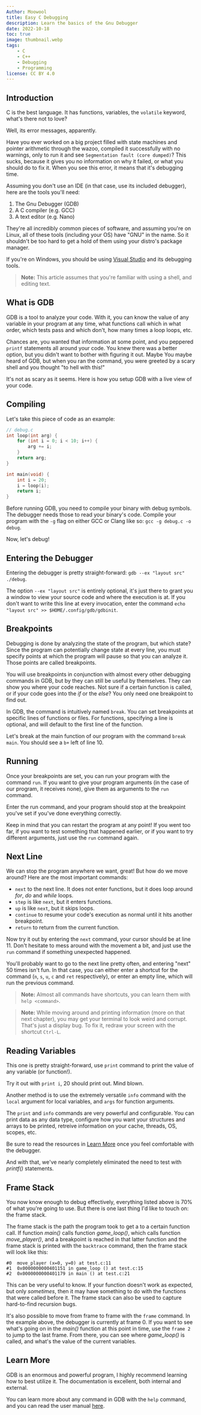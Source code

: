 ```yaml
---
Author: Moowool
title: Easy C Debugging
description: Learn the basics of the Gnu Debugger
date: 2022-10-18
toc: true
image: thumbnail.webp
tags:
    - C
    - C++
    - Debugging
    - Programming
license: CC BY 4.0
---
```


## Introduction

C is the best language. It has functions, variables, the `volatile`
keyword, what's there not to love?

Well, its error messages, apparently.

Have you ever worked on a big project filled with state machines and
pointer arithmetic through the wazoo, compiled it successfully with no
warnings, only to run it and see `Segmentation fault (core dumped)`?
This sucks, because it gives you no information on why it failed, or
what you should do to fix it. When you see this error, it means that
it's debugging time.

Assuming you don't use an IDE (in that case, use its included
debugger), here are the tools you'll need:

1) The Gnu Debugger (GDB)
2) A C compiler (e.g. GCC)
3) A text editor (e.g. Nano)

They're all incredibly common pieces of software, and assuming you're
on Linux, all of these tools (including your OS) have "GNU" in the
name. So it shouldn't be too hard to get a hold of them using your
distro's package manager.

If you're on Windows, you should be using [Visual
Studio](https://visualstudio.microsoft.com/) and its debugging tools.

> **Note:** This article assumes that you're familiar with using a
> shell, and editing text.

## What is GDB
GDB is a tool to analyze your code. With it, you can know the value of
any variable in your program at any time, what functions call which in
what order, which tests pass and which don't, how many times a loop
loops, etc.

Chances are, you wanted that information at some point, and you
peppered `printf` statements all around your code. You knew there was
a better option, but you didn't want to bother with figuring it
out. Maybe You maybe heard of GDB, but when you ran the command, you
were greeted by a scary shell and you thought "to hell with this!"

It's not as scary as it seems. Here is how you setup GDB with a live
view of your code.

## Compiling
Let's take this piece of code as an example:
```c
// debug.c
int loop(int arg) {
	for (int i = 0; i < 10; i++) {
		arg += i;
	}
	return arg;
}

int main(void) {
	int i = 20;
	i = loop(i);
	return i;
}
```

Before running GDB, you need to compile your binary with debug
symbols. The debugger needs those to read your binary's code. Compile
your program with the `-g` flag on either GCC or Clang like so: `gcc
-g debug.c -o debug`.

Now, let's debug!

## Entering the Debugger

Entering the debugger is pretty straight-forward: `gdb --ex "layout
src" ./debug`.

The option `--ex "layout src"` is entirely optional, it's just there
to grant you a window to view your source code and where the execution
is at. If you don't want to write this line at every invocation, enter
the command `echo "layout src" >> $HOME/.config/gdb/gdbinit`.

## Breakpoints

Debugging is done by analyzing the state of the program, but which
state? Since the program can potentially change state at every line,
you must specify points at which the program will pause so that you
can analyze it. Those points are called breakpoints.

You will use breakpoints in conjunction with almost every other
debugging commands in GDB, but by they can still be useful by
themselves. They can show you where your code reaches. Not sure if a
certain function is called, or if your code goes into the *if* or the
*else*? You only need one breakpoint to find out.

In GDB, the command is intuitively named `break`. You can set
breakpoints at specific lines of functions or files. For functions,
specifying a line is optional, and will default to the first line of
the function.

Let's break at the main function of our program with the command
`break main`. You should see a `b+` left of line 10.

## Running

Once your breakpoints are set, you can run your program with the
command `run`. If you want to give your program arguments (in the case
of our program, it receives none), give them as arguments to the `run`
command.

Enter the run command, and your program should stop at the breakpoint
you've set if you've done everything correctly.

Keep in mind that you can restart the program at any point! If you
went too far, if you want to test something that happened earlier, or
if you want to try different arguments, just use the `run` command
again.

## Next Line

We can stop the program anywhere we want, great! But how do we move
around? Here are the most important commands:

* `next` to the next line. It does not enter functions, but it
  does loop around *for*, *do* and *while* loops.
* `step` is like `next`, but it enters functions.
* `up` is like `next`, but it skips loops.
* `continue` to resume your code's execution as normal until it hits
  another breakpoint.
* `return` to return from the current function.
  
Now try it out by entering the `next` command, your cursor should be
at line 11. Don't hesitate to mess around with the movement a bit, and
just use the `run` command if something unexpected happened.

You'll probably want to go to the next line pretty often, and entering
"next" 50 times isn't fun. In that case, you can either enter a
shortcut for the command (`n`, `s`, `u`, `c` and `ret` respectively), or
enter an empty line, which will run the previous command.

> **Note:** Almost all commands have shortcuts, you can learn them with `help <command>`.

> **Note:** While moving around and printing information (more on that
> next chapter), you may get your terminal to look weird and
> corrupt. That's just a display bug. To fix it, redraw your screen
> with the shortcut `Ctrl-L`.

## Reading Variables

This one is pretty straight-forward, use `print` command to print the
value of any variable (or function!).

Try it out with `print i`, 20 should print out. Mind blown.

Another method is to use the extremely versatile `info` command with
the `local` argument for local variables, and `args` for function
arguments.

The `print` and `info` commands are very powerful and
configurable. You can print data as any data type, configure how you
want your structures and arrays to be printed, retreive information on
your cache, threads, OS, scopes, etc.

Be sure to read the resources in [Learn More](#learn-more) once you feel
comfortable with the debugger.

And with that, we've nearly completely eliminated the need to test with *printf()* statements.

## Frame Stack

You now know enough to debug effectively, everything listed above is
70% of what you're going to use. But there is one last thing I'd like
to touch on: the frame stack.

The frame stack is the path the program took to get a to a certain
function call. If function *main()* calls function *game_loop()*, which
calls function *move_player()*, and a breakpoint is reached in that
latter function and the frame stack is printed with the `backtrace`
command, then the frame stack will look like this:

```
#0  move_player (x=0, y=0) at test.c:11
#1  0x0000000000401151 in game_loop () at test.c:15
#2  0x0000000000401179 in main () at test.c:21
```

This can be very useful to know. If your function doesn't work as
expected, but only *sometimes*, then it may have something to do with
the functions that were called before it. The frame stack can also be
used to capture hard-to-find recursion bugs.

It's also possible to move from frame to frame with the `frame`
command. In the example above, the debugger is currently at
frame 0. If you want to see what's going on in the *main()* function
at this point in time, use the `frame 2` to jump to the last
frame. From there, you can see where *game_loop()* is called, and
what's the value of the current variables.

## Learn More
GDB is an enormous and powerful program, I highly recommend learning how to best utilize it.
The documentation is excellent, both internal and external.

You can learn more about any command in GDB with the `help` command, and you can read the user manual [here](https://sourceware.org/gdb/current/onlinedocs/gdb/).
